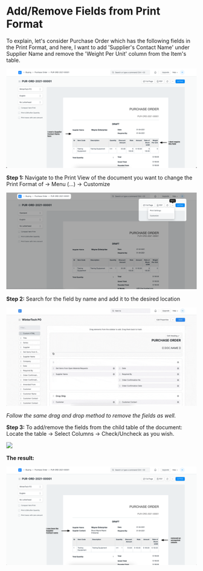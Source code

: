 
# Add/Remove Fields from Print Format


To explain, let's consider Purchase Order which has the following fields in the Print Format, and here, I want to add 'Supplier's Contact Name' under Supplier Name and remove the 'Weight Per Unit' column from the Item's table.


![](/files/XcnBFUS.png)


**Step 1:** Navigate to the Print View of the document you want to change the Print Format of -> Menu (...) -> Customize


![](/files/LfToZz3.png)


**Step 2:** Search for the field by name and add it to the desired location


![](/files/5VNERDk.gif)


*Follow the same drag and drop method to remove the fields as well.*


**Step 3:** To add/remove the fields from the child table of the document: Locate the table -> Select Columns -> Check/Uncheck as you wish.


![](/files/SOFuS2J.gif)


**The result:**


![](/files/VrXN7YB.png)


